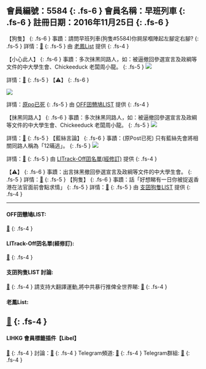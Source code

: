 會員編號：5584
{: .fs-6 }
會員名稱：早班列車
{: .fs-6 }
註冊日期：2016年11月25日
{: .fs-6 }
---

<div class="code-example" markdown="1">

【狗隻】
{: .fs-6 }
事蹟：請問早班列車(狗隻#5584)你屙尿嗰陣起左腳定右腳?
{: .fs-5 }
詳情：[🔗](https://lih.kg/2805206)
{: .fs-5 }
由 [老鳳List](#老鳳list) 提供
{: .fs-4 }

</div>
<div class="code-example" markdown="1">

【小心此人】
{: .fs-6 }
事蹟：多次抹黑同路人，如：被逼撤回參選宣言及政綱等文件的中大學生會、Chickeeduck 老闆周小龍。
{: .fs-5 }
![](https://filedn.eu/l9Hq1YKLkJ4m0VSXcdcfUaJ/LIHKG_on99/on9_jai/5584/5584.1_.png)


詳情：[🔗](https://lih.kg/sxhMzOX)
{: .fs-5 }
【⚠️】
{: .fs-6 }

![](https://filedn.eu/l9Hq1YKLkJ4m0VSXcdcfUaJ/LIHKG_on99/on9_jai/5584/5584.2_.png)


詳情：[原po已死](https://lih.kg/aNOMCFV)
{: .fs-5 }
由 [OFF囝戇鳩LIST](#off囝戇鳩list) 提供
{: .fs-4 }

</div>
<div class="code-example" markdown="1">

【抹黑同路人】
{: .fs-6 }
事蹟：多次抹黑同路人，如：被逼撤回參選宣言及政綱等文件的中大學生會、Chickeeduck 老闆周小龍。
{: .fs-5 }
![](https://filedn.eu/l9Hq1YKLkJ4m0VSXcdcfUaJ/LIHKG_on99/on9_jai/5584/5584.1_.png)


詳情：[🔗](https://lih.kg/sxhMzOX)
{: .fs-5 }
【藍絲言論】
{: .fs-6 }
事蹟：(原Post已死) 只有藍絲先會將相關同路人稱為「12暪逃」。
{: .fs-5 }
![](https://filedn.eu/l9Hq1YKLkJ4m0VSXcdcfUaJ/LIHKG_on99/on9_jai/5584/5584.2_.png)


詳情：[🔗](https://filedn.eu/l9Hq1YKLkJ4m0VSXcdcfUaJ/LIHKG_on99/on9_jai/5584/5584.2_.png)
{: .fs-5 }
由 [LITrack-Off囝名單(經修訂)](#litrack-off囝名單經修訂) 提供
{: .fs-4 }

</div>
<div class="code-example" markdown="1">

【⚠️】
{: .fs-6 }
事蹟：出言抹黑撤回參選宣言及政綱等文件的中大學生會。
{: .fs-5 }
詳情：[🔗](https://lih.kg/sxhMzOX)
{: .fs-5 }
【狗隻】
{: .fs-6 }
事蹟：話「好想睇有一日你被捉返香港在法官面前會點求情」
{: .fs-5 }
詳情：[🔗](https://lih.kg/bfdcapV)
{: .fs-5 }
由 [支囝狗隻LIST](#支囝狗隻list-討論) 提供
{: .fs-4 }

</div>

---

#### OFF囝戇鳩LIST:
[🔗](https://bit.ly/lihkg_on9_list)
{: .fs-4 }
#### LITrack-Off囝名單(經修訂):
[🔗](http://tiny.cc/LITrack_GS)
{: .fs-4 }
#### 支囝狗隻LIST 討論: 
[🔗](https://lih.kg/2908480)
{: .fs-4 }
請支持大翻譯運動,將中共暴行推俾全世界睇: [🔗](https://twitter.com/tgtm_official)
{: .fs-4 }

#### 老鳳List:

[🔗](https://lihkg.com/thread/2808424)
{: .fs-4 }
---

#### LIHKG 會員標籤插件【Libel】
[🔗](https://kitce.github.io/libel)
{: .fs-4 }
討論：[🔗](https://lih.kg/2841778)
{: .fs-4 }
Telegram頻道: [🔗](https://t.me/LibelOfficialChannel)
{: .fs-4 }
Telegram群組: [🔗](https://t.me/LibelOfficialGroup)
{: .fs-4 }
